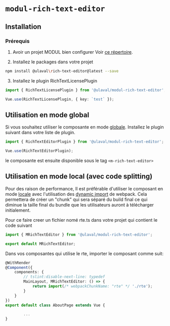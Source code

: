 # `modul-rich-text-editor`

## Installation

### Prérequis

1. Avoir un projet MODUL bien configurer
 Voir [ce répertoire](https://github.com/ulaval/modul-typescript-template).

2. Installez le packages dans votre projet

```bash
npm install @ulaval\rich-text-editor@latest --save
```

3. Installez le plugin RichTextLicensePlugin

```typescript
import { RichTextLicensePlugin } from '@ulaval/modul-rich-text-editor';

Vue.use(RichTextLicensePlugin, { key: `test` });
```

## Utilisation en mode global

Si vous souhaitez utiliser le composante en mode [globale](https://fr.vuejs.org/v2/guide/components-registration.html#Creation-globale). Installez le plugin suivant dans votre liste de plugin.

```typescript
import { RichTextEditorPlugin } from '@ulaval/modul-rich-text-editor';

Vue.use(RichTextEditorPlugin);
```

le composante est ensuite disponible sous le tag `<m-rich-text-editor>`


## Utilisation en mode local (avec code splitting)

Pour des raison de performance, Il est préférable d'utiliser le composant en mode [locale](https://fr.vuejs.org/v2/guide/components-registration.html#Creation-locale) avec l'utilisation des [dynamic import](https://webpack.js.org/guides/code-splitting/#dynamic-imports) de webpack. Cela permettera de créer un "chunk" qui sera séparé du build final ce qui diminue la taille final du bundle que les utilisateurs auront à télécharger initialement.

Pour ce faire creer un fichier nomé rte.ts dans votre projet qui contient le code suivant
```typescript
import { MRichTextEditor } from '@ulaval/modul-rich-text-editor';

export default MRichTextEditor;
```

Dans vos composantes qui utilise le rte, importer le composant comme suit:

```typescript
@WithRender
@Component({
    components: {
        // tslint:disable-next-line: typedef
        MainLayout, MRichTextEditor: () => {
            return import(/* webpackChunkName: "rte" */ './rte');
        }
    }
})
export default class AboutPage extends Vue {

        ...
}

```
